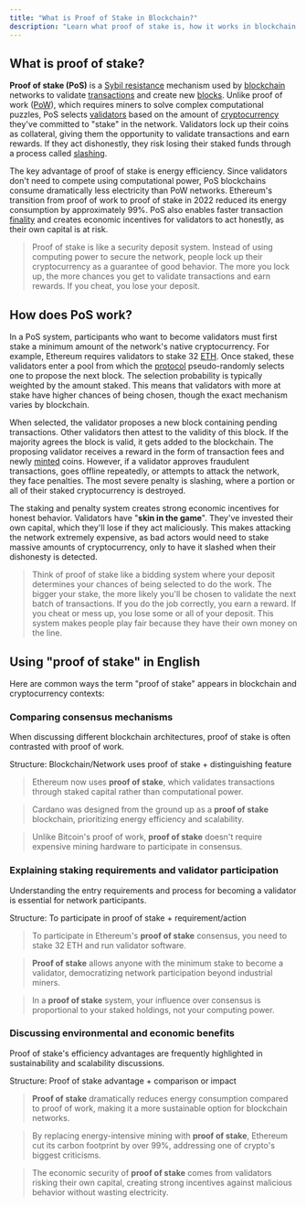 ```yaml
---
title: "What is Proof of Stake in Blockchain?"
description: "Learn what proof of stake is, how it works in blockchain networks, its role in validating transactions, and how it differs from proof of work."
---
```


## What is proof of stake?

**Proof of stake (PoS)** is a [Sybil resistance](https://fluentdev.vercel.app/glossary/sybil-resistance) mechanism used by [blockchain](https://fluentdev.vercel.app/glossary/blockchain) networks to validate [transactions](https://fluentdev.vercel.app/glossary/transaction) and create new [blocks](https://fluentdev.vercel.app/glossary/blocks). Unlike proof of work ([PoW](https://fluentdev.vercel.app/glossary/proof-of-work)), which requires miners to solve complex computational puzzles, PoS selects [validators](https://fluentdev.vercel.app/glossary/validators) based on the amount of [cryptocurrency](https://fluentdev.vercel.app/glossary/cryptocurrency) they've committed to "stake" in the network. Validators lock up their coins as collateral, giving them the opportunity to validate transactions and earn rewards. If they act dishonestly, they risk losing their staked funds through a process called [slashing](https://fluentdev.vercel.app/glossary/slashing).

The key advantage of proof of stake is energy efficiency. Since validators don't need to compete using computational power, PoS blockchains consume dramatically less electricity than PoW networks. Ethereum's transition from proof of work to proof of stake in 2022 reduced its energy consumption by approximately 99%. PoS also enables faster transaction [finality](https://fluentdev.vercel.app/glossary/finality) and creates economic incentives for validators to act honestly, as their own capital is at risk.

> Proof of stake is like a security deposit system. Instead of using computing power to secure the network, people lock up their cryptocurrency as a guarantee of good behavior. The more you lock up, the more chances you get to validate transactions and earn rewards. If you cheat, you lose your deposit.

## How does PoS work?

In a PoS system, participants who want to become validators must first stake a minimum amount of the network's native cryptocurrency. For example, Ethereum requires validators to stake 32 [ETH](https://fluentdev.vercel.app/glossary/eth). Once staked, these validators enter a pool from which the [protocol](https://fluentdev.vercel.app/glossary/protocol) pseudo-randomly selects one to propose the next block. The selection probability is typically weighted by the amount staked. This means that validators with more at stake have higher chances of being chosen, though the exact mechanism varies by blockchain.

When selected, the validator proposes a new block containing pending transactions. Other validators then attest to the validity of this block. If the majority agrees the block is valid, it gets added to the blockchain.  The proposing validator receives a reward in the form of transaction fees and newly [minted](https://fluentdev.vercel.app/glossary/mint) coins. However, if a validator approves fraudulent transactions, goes offline repeatedly, or attempts to attack the network, they face penalties. The most severe penalty is slashing, where a portion or all of their staked cryptocurrency is destroyed.

The staking and penalty system creates strong economic incentives for honest behavior. Validators have "**skin in the game**". They've invested their own capital, which they'll lose if they act maliciously. This makes attacking the network extremely expensive, as bad actors would need to stake massive amounts of cryptocurrency, only to have it slashed when their dishonesty is detected.

> Think of proof of stake like a bidding system where your deposit determines your chances of being selected to do the work. The bigger your stake, the more likely you'll be chosen to validate the next batch of transactions. If you do the job correctly, you earn a reward. If you cheat or mess up, you lose some or all of your deposit. This system makes people play fair because they have their own money on the line.

## Using "proof of stake" in English

Here are common ways the term "proof of stake" appears in blockchain and cryptocurrency contexts:

### Comparing consensus mechanisms

When discussing different blockchain architectures, proof of stake is often contrasted with proof of work.

Structure: Blockchain/Network uses proof of stake + distinguishing feature

> Ethereum now uses **proof of stake**, which validates transactions through staked capital rather than computational power.

> Cardano was designed from the ground up as a **proof of stake** blockchain, prioritizing energy efficiency and scalability.

> Unlike Bitcoin's proof of work, **proof of stake** doesn't require expensive mining hardware to participate in consensus.

### Explaining staking requirements and validator participation

Understanding the entry requirements and process for becoming a validator is essential for network participants.

Structure: To participate in proof of stake + requirement/action

> To participate in Ethereum's **proof of stake** consensus, you need to stake 32 ETH and run validator software.

> **Proof of stake** allows anyone with the minimum stake to become a validator, democratizing network participation beyond industrial miners.

> In a **proof of stake** system, your influence over consensus is proportional to your staked holdings, not your computing power.

### Discussing environmental and economic benefits

Proof of stake's efficiency advantages are frequently highlighted in sustainability and scalability discussions.

Structure: Proof of stake advantage + comparison or impact

> **Proof of stake** dramatically reduces energy consumption compared to proof of work, making it a more sustainable option for blockchain networks.

> By replacing energy-intensive mining with **proof of stake**, Ethereum cut its carbon footprint by over 99%, addressing one of crypto's biggest criticisms.

> The economic security of **proof of stake** comes from validators risking their own capital, creating strong incentives against malicious behavior without wasting electricity.